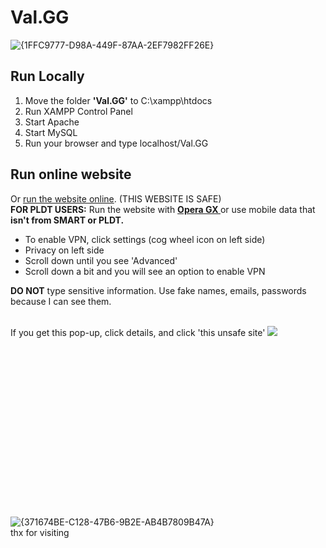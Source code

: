 # Val.GG
![{1FFC9777-D98A-449F-87AA-2EF7982FF26E}](https://github.com/user-attachments/assets/b17460e9-7979-407e-8aa5-96828285ca7e)

<h2>Run Locally</h2>
<ol>
  <li>Move the folder <strong>'Val.GG'</strong> to C:\xampp\htdocs</li>
  <li>Run XAMPP Control Panel</li>
  <li>Start Apache</li>
  <li>Start MySQL</li>
  <li>Run your browser and type localhost/Val.GG<br /></li>
</ol>

<h2>Run online website</h2>
<p>
  Or
  <a href="http://acoba-ruadap-valgg.atwebpages.com/webdev_finalproj/" target="_blank"
    >run the website online</a
  >. (THIS WEBSITE IS SAFE)<br />
  <strong>FOR PLDT USERS:</strong> Run the website with <strong><a href="https://www.opera.com/gx">Opera GX </a></strong>or use mobile data that <strong>isn't from SMART or PLDT.</strong> <br/>
  <ul>
    <li>To enable VPN, click settings (cog wheel icon on left side)</li>
    <li>Privacy on left side</li>
    <li>Scroll down until you see 'Advanced'</li>
    <li>Scroll down a bit and you will see an option to enable VPN</li>
  </ul>
  <strong>DO NOT</strong> type sensitive information. Use fake names,
  emails, passwords because I can see them.<br />
</p>
<br />
If you get this pop-up, click details, and click 'this unsafe site'
<img src="https://github-production-user-asset-6210df.s3.amazonaws.com/152871956/448437047-6d6f5a8a-efa6-4ea8-98d2-4569cc2fb93c.png?X-Amz-Algorithm=AWS4-HMAC-SHA256&X-Amz-Credential=AKIAVCODYLSA53PQK4ZA%2F20250603%2Fus-east-1%2Fs3%2Faws4_request&X-Amz-Date=20250603T161131Z&X-Amz-Expires=300&X-Amz-Signature=f4bf74e097d48c2f5c22e6d49dc66d81dafadbab19a105acebd9673f5b790cff&X-Amz-SignedHeaders=host">

<br /><br /><br /><br /><br /><br /><br /><br /><br /><br /><br /><br /><br /><br /><br /><br />
![{371674BE-C128-47B6-9B2E-AB4B7809B47A}](https://github.com/user-attachments/assets/07c0d995-90ea-43d0-87aa-167d17035b51)<br />
thx for visiting
